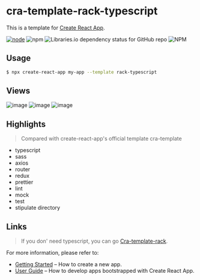 <!--
 * @Author: ice
 * @Date: 2020-12-14 17:45:16
 * @LastEditTime: 2020-12-23 22:27:49
 * @LastEditors: Please set LastEditors
 * @Description: In User Settings Edit
 * @FilePath: /cra-template-rack/README.md
-->
# cra-template-rack-typescript

This is a template for [Create React App](https://github.com/facebook/create-react-app).

[![node](https://img.shields.io/node/v/cra-template-rack-typescript.svg?style=flat-square)](https://nodejs.org/en/)
![npm](https://img.shields.io/npm/dt/cra-template-rack-typescript?style=flat-square)
![Libraries.io dependency status for GitHub repo](https://img.shields.io/librariesio/github/poeticloud/cra-template-rack-typescript?style=flat-square)
![NPM](https://img.shields.io/npm/l/cra-template-rack-typescript?style=flat-square)
## Usage

```sh
$ npx create-react-app my-app --template rack-typescript
```
## Views
![image](https://user-images.githubusercontent.com/8178166/114004851-9f95b300-9891-11eb-85f6-1fd176dae6e1.png)
![image](https://user-images.githubusercontent.com/8178166/114005069-ca800700-9891-11eb-8496-41805e6760fb.png)
![image](https://user-images.githubusercontent.com/8178166/114005109-d370d880-9891-11eb-9e7a-bf16496fd081.png)


## Highlights
> Compared with create-react-app's official template cra-template
- typescript
- sass
- axios
- router
- redux
- prettier
- lint
- mock
- test
- stipulate directory

## Links
> If you don' need typescript, you can go [Cra-template-rack](https://www.npmjs.com/package/cra-template-rack).

For more information, please refer to:

- [Getting Started](https://create-react-app.dev/docs/getting-started) – How to create a new app.
- [User Guide](https://create-react-app.dev) – How to develop apps bootstrapped with Create React App.
